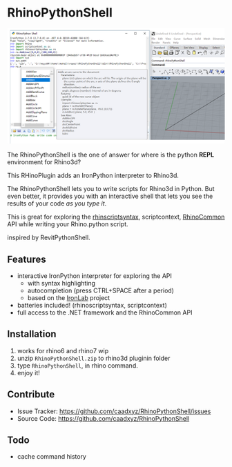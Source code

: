 ﻿# RhinoPythonShell

![sample](sample.png)

The RhinoPythonShell is the one of answer for where is the python **REPL** environment for Rhino3d?

This RHinoPlugin adds an IronPython interpreter to  Rhino3d. 

The RhinoPythonShell lets you to write scripts for Rhino3d in Python. But even better, it provides you with an
interactive shell that lets you see the results of your code *as you type it*. 

This is great for exploring the [rhinscriptsyntax](https://developer.rhino3d.com/api/RhinoScriptSyntax/), scriptcontext, [RhinoCommon](https://developer.rhino3d.com/api/RhinoCommon/html/R_Project_RhinoCommon.htm) API while 
writing your Rhino.python script. 

inspired by RevitPythonShell.

## Features

- interactive IronPython interpreter for exploring the API
  - with syntax highlighting
  - autocompletion (press CTRL+SPACE after a period)
  - based on the [IronLab](http://code.google.com/p/ironlab/) project
- batteries included! (rhinoscriptsyntax, scriptcontext)
- full access to the .NET framework and the RhinoCommon API

## Installation

1. works for rhino6 and rhino7 wip
1. unzip `RhinoPythonShell.zip` to rhino3d pluginin folder
1. type `RhinoPythonShell`, in rhino command.
1. enjoy it!

## Contribute

- Issue Tracker:  https://github.com/caadxyz/RhinoPythonShell/issues
- Source Code: https://github.com/caadxyz/RhinoPythonShell

## Todo

* cache command history
